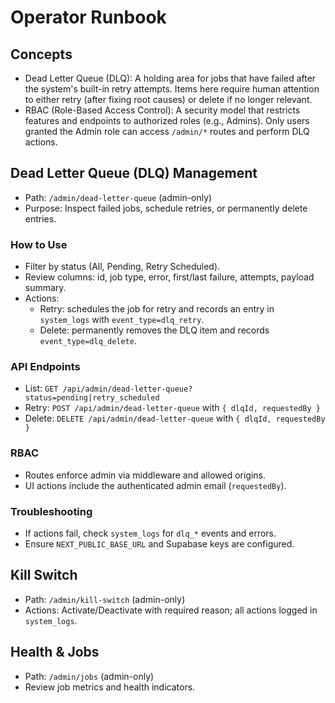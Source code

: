 # Operator Runbook

## Concepts

- Dead Letter Queue (DLQ): A holding area for jobs that have failed after the system's built-in retry attempts. Items here require human attention to either retry (after fixing root causes) or delete if no longer relevant.
- RBAC (Role-Based Access Control): A security model that restricts features and endpoints to authorized roles (e.g., Admins). Only users granted the Admin role can access `/admin/*` routes and perform DLQ actions.

## Dead Letter Queue (DLQ) Management

- Path: `/admin/dead-letter-queue` (admin-only)
- Purpose: Inspect failed jobs, schedule retries, or permanently delete entries.

### How to Use

- Filter by status (All, Pending, Retry Scheduled).
- Review columns: id, job type, error, first/last failure, attempts, payload summary.
- Actions:
  - Retry: schedules the job for retry and records an entry in `system_logs` with `event_type=dlq_retry`.
  - Delete: permanently removes the DLQ item and records `event_type=dlq_delete`.

### API Endpoints

- List: `GET /api/admin/dead-letter-queue?status=pending|retry_scheduled`
- Retry: `POST /api/admin/dead-letter-queue` with `{ dlqId, requestedBy }`
- Delete: `DELETE /api/admin/dead-letter-queue` with `{ dlqId, requestedBy }`

### RBAC

- Routes enforce admin via middleware and allowed origins.
- UI actions include the authenticated admin email (`requestedBy`).

### Troubleshooting

- If actions fail, check `system_logs` for `dlq_*` events and errors.
- Ensure `NEXT_PUBLIC_BASE_URL` and Supabase keys are configured.

## Kill Switch

- Path: `/admin/kill-switch` (admin-only)
- Actions: Activate/Deactivate with required reason; all actions logged in `system_logs`.

## Health & Jobs

- Path: `/admin/jobs` (admin-only)
- Review job metrics and health indicators.
